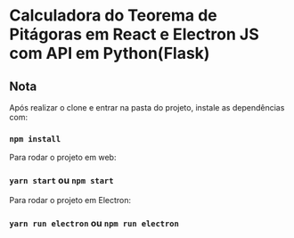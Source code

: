 # Calculadora do Teorema de Pitágoras em React e Electron JS com API em Python(Flask)

## Nota

Após realizar o clone e entrar na pasta do projeto, instale as dependências com:

### `npm install`


Para rodar o projeto em web:

### `yarn start` ou `npm start`

Para rodar o projeto em Electron:

### `yarn run electron` ou `npm run electron`


